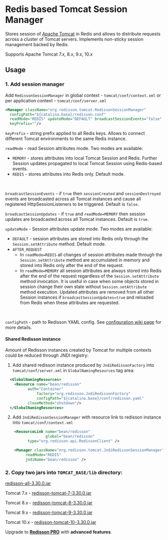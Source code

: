 # Redis based Tomcat Session Manager

Stores session of [Apache Tomcat](http://tomcat.apache.org) in Redis and allows to distribute requests across a cluster of Tomcat servers. Implements non-sticky session management backed by Redis.

Supports Apache Tomcat 7.x, 8.x, 9.x, 10.x

## Usage

### 1. Add session manager

Add `RedissonSessionManager` in global context - `tomcat/conf/context.xml` or per application context - `tomcat/conf/server.xml`

   ```xml
<Manager className="org.redisson.tomcat.RedissonSessionManager"
	 configPath="${catalina.base}/redisson.conf" 
	 readMode="REDIS" updateMode="DEFAULT" broadcastSessionEvents="false"
	 keyPrefix=""/>
   ```
   `keyPrefix` - string prefix applied to all Redis keys. Allows to connect different Tomcat environments to the same Redis instance.
   
   `readMode` - read Session attributes mode. Two modes are available:
   * `MEMORY` - stores attributes into local Tomcat Session and Redis. Further Session updates propagated to local Tomcat Session using Redis-based events.
   * `REDIS` - stores attributes into Redis only.  Default mode.
   <br/>

   `broadcastSessionEvents` - if `true` then `sessionCreated` and `sessionDestroyed` events are broadcasted across all Tomcat instances and cause all registered HttpSessionListeners to be triggered. Default is `false`.
   
   `broadcastSessionUpdates` - if `true` and `readMode=MEMORY` then session updates are broadcasted across all Tomcat instances. Default is `true`.

   `updateMode` - Session attributes update mode. Two modes are available:
   * `DEFAULT` - session attributes are stored into Redis only through the `Session.setAttribute` method. Default mode.
   * `AFTER_REQUEST`
       * In `readMode=REDIS` all changes of session attributes made through the `Session.setAttribute` method are accumulated in memory and stored into Redis only after the end of the request. 
       * In `readMode=MEMORY` all session attributes are always stored into Redis after the end of the request regardless of the `Session.setAttribute` method invocation. It is useful in case when some objects stored in session change their own state without `Session.setAttribute` method execution. Updated attributes are removed from all other Session instances if `broadcastSessionUpdates=true` and reloaded from Redis when these attributes are requested.  
   <br/>

   `configPath` - path to Redisson YAML config. See [configuration wiki page](https://github.com/redisson/redisson/wiki/2.-Configuration) for more details.

#### Shared Redisson instance

Amount of Redisson instances created by Tomcat for multiple contexts could be reduced through JNDI registry:

1. Add shared redisson instance produced by `JndiRedissonFactory` into `tomcat/conf/server.xml` in `GlobalNamingResources` tag area:

```xml
  <GlobalNamingResources>
    <Resource name="bean/redisson"
	      auth="Container"
              factory="org.redisson.JndiRedissonFactory"
              configPath="${catalina.base}/conf/redisson.yaml"
	      closeMethod="shutdown"/>
  </GlobalNamingResources>
```

2. Add `JndiRedissonSessionManager` with resource link to redisson instance into `tomcat/conf/context.xml`

```xml
    <ResourceLink name="bean/redisson"
                  global="bean/redisson"
		  type="org.redisson.api.RedissonClient" />

    <Manager className="org.redisson.tomcat.JndiRedissonSessionManager"
         readMode="REDIS"
         jndiName="bean/redisson" />
```

### 2. Copy two jars into `TOMCAT_BASE/lib` directory:

  
[redisson-all-3.30.0.jar](https://repo1.maven.org/maven2/org/redisson/redisson-all/3.30.0/redisson-all-3.30.0.jar)
  
Tomcat 7.x - [redisson-tomcat-7-3.30.0.jar](https://repo1.maven.org/maven2/org/redisson/redisson-tomcat-7/3.30.0/redisson-tomcat-7-3.30.0.jar)  

Tomcat 8.x - [redisson-tomcat-8-3.30.0.jar](https://repo1.maven.org/maven2/org/redisson/redisson-tomcat-8/3.30.0/redisson-tomcat-8-3.30.0.jar)  

Tomcat 9.x - [redisson-tomcat-9-3.30.0.jar](https://repo1.maven.org/maven2/org/redisson/redisson-tomcat-9/3.30.0/redisson-tomcat-9-3.30.0.jar)  

Tomcat 10.x - [redisson-tomcat-10-3.30.0.jar](https://repo1.maven.org/maven2/org/redisson/redisson-tomcat-10/3.30.0/redisson-tomcat-10-3.30.0.jar)  

Upgrade to __[Redisson PRO](https://redisson.pro)__ with **advanced features**.
